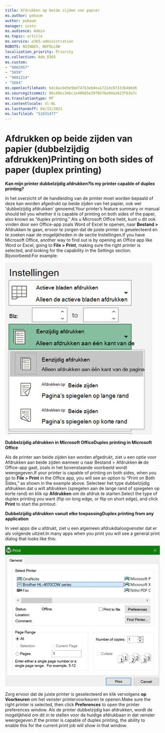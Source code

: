 ```yaml
---
title: Afdrukken op beide zijden van papier
ms.author: pebaum
author: pebaum
manager: scotv
ms.audience: Admin
ms.topic: article
ms.service: o365-administration
ROBOTS: NOINDEX, NOFOLLOW
localization_priority: Priority
ms.collection: Adm_O365
ms.custom:
- "9002957"
- "5659"
- "9001214"
- "5664"
ms.openlocfilehash: b4c8acbd3e9bd74763e6dea1721dc87333b4b6d6
ms.sourcegitcommit: 8bc60ec34bc1e40685e3976576e04a2623f63a7c
ms.translationtype: MT
ms.contentlocale: nl-NL
ms.lasthandoff: 04/15/2021
ms.locfileid: "51831477"
---
```

# <a name="printing-on-both-sides-of-paper-duplex-printing"></a><span data-ttu-id="090df-102">Afdrukken op beide zijden van papier (dubbelzijdig afdrukken)</span><span class="sxs-lookup"><span data-stu-id="090df-102">Printing on both sides of paper (duplex printing)</span></span>

<span data-ttu-id="090df-103">**Kan mijn printer dubbelzijdig afdrukken?**</span><span class="sxs-lookup"><span data-stu-id="090df-103">**Is my printer capable of duplex printing?**</span></span>

<span data-ttu-id="090df-104">In het overzicht of de handleiding van de printer moet worden bepaald of deze kan worden afgedrukt op beide zijden van het papier, ook wel 'dubbelzijdig afdrukken' genoemd.</span><span class="sxs-lookup"><span data-stu-id="090df-104">Your printer’s feature summary or manual should tell you whether it is capable of printing on both sides of the paper, also known as “duplex printing.”</span></span> <span data-ttu-id="090df-105">Als u Microsoft Office hebt, kunt u dit ook vinden door een Office-app zoals Word of Excel te openen, naar **Bestand >** Afdrukken te gaan, ervoor te zorgen dat de juiste printer is geselecteerd en te zoeken naar de mogelijkheden in de sectie Instellingen.</span><span class="sxs-lookup"><span data-stu-id="090df-105">If you have Microsoft Office, another way to find out is by opening an Office app like Word or Excel, going to **File > Print**, making sure the right printer is selected, and looking for the capability in the Settings section.</span></span> <span data-ttu-id="090df-106">Bijvoorbeeld:</span><span class="sxs-lookup"><span data-stu-id="090df-106">For example:</span></span> 

![Printerinstellingen](media/print-settings.png)

<span data-ttu-id="090df-108">**Dubbelzijdig afdrukken in Microsoft Office**</span><span class="sxs-lookup"><span data-stu-id="090df-108">**Duplex printing in Microsoft Office**</span></span>

<span data-ttu-id="090df-109">Als de printer aan beide zijden kan worden afgedrukt, ziet u een optie voor Afdrukken aan beide zijden wanneer u naar Bestand > Afdrukken **in** de Office-app gaat, zoals in het bovenstaande voorbeeld wordt weergegeven.</span><span class="sxs-lookup"><span data-stu-id="090df-109">If your printer is capable of printing on both sides, when you go to **File > Print** in the Office app, you will see an option to “Print on Both Sides,” as shown in the example above.</span></span>  <span data-ttu-id="090df-110">Selecteer het type dubbelzijdig afdrukken dat u wilt afdrukken (spiegelen aan de lange rand of spiegelen op korte rand) en klik op **Afdrukken** om de afdruk te starten.</span><span class="sxs-lookup"><span data-stu-id="090df-110">Select the type of duplex printing you want (flip on long edge, or flip on short edge), and click **Print** to start the printout.</span></span>

<span data-ttu-id="090df-111">**Dubbelzijdig afdrukken vanuit elke toepassing**</span><span class="sxs-lookup"><span data-stu-id="090df-111">**Duplex printing from any application**</span></span>

<span data-ttu-id="090df-112">In veel apps die u afdrukt, ziet u een algemeen afdrukdialoogvenster dat er als volgende uitziet:</span><span class="sxs-lookup"><span data-stu-id="090df-112">In many apps when you print you will see a general print dialog that looks like this:</span></span> 

![Dialoogvenster Afdrukken](media/print-dialog.png)

<span data-ttu-id="090df-114">Zorg ervoor dat de juiste printer is geselecteerd en klik vervolgens **op Voorkeuren** om het venster printervoorkeuren te openen.</span><span class="sxs-lookup"><span data-stu-id="090df-114">Make sure the right printer is selected, then click **Preferences** to open the printer preferences window.</span></span> <span data-ttu-id="090df-115">Als de printer dubbelzijdig kan afdrukken, wordt de mogelijkheid om dit in te stellen voor de huidige afdrukbaan in dat venster weergegeven.</span><span class="sxs-lookup"><span data-stu-id="090df-115">If the printer is capable of duplex printing, the ability to enable this for the current print job will show in that window.</span></span>
